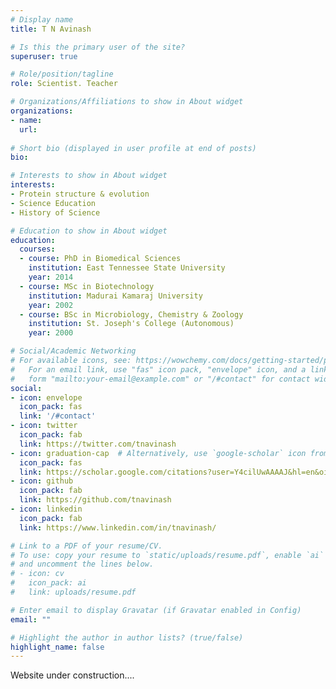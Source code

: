 ```yaml
---
# Display name
title: T N Avinash

# Is this the primary user of the site?
superuser: true

# Role/position/tagline
role: Scientist. Teacher

# Organizations/Affiliations to show in About widget
organizations:
- name: 
  url: 
  
# Short bio (displayed in user profile at end of posts)
bio: 

# Interests to show in About widget
interests:
- Protein structure & evolution
- Science Education
- History of Science

# Education to show in About widget
education:
  courses:
  - course: PhD in Biomedical Sciences
    institution: East Tennessee State University
    year: 2014
  - course: MSc in Biotechnology
    institution: Madurai Kamaraj University
    year: 2002
  - course: BSc in Microbiology, Chemistry & Zoology
    institution: St. Joseph's College (Autonomous)
    year: 2000

# Social/Academic Networking
# For available icons, see: https://wowchemy.com/docs/getting-started/page-builder/#icons
#   For an email link, use "fas" icon pack, "envelope" icon, and a link in the
#   form "mailto:your-email@example.com" or "/#contact" for contact widget.
social:
- icon: envelope
  icon_pack: fas
  link: '/#contact'
- icon: twitter
  icon_pack: fab
  link: https://twitter.com/tnavinash
- icon: graduation-cap  # Alternatively, use `google-scholar` icon from `ai` icon pack
  icon_pack: fas
  link: https://scholar.google.com/citations?user=Y4cilUwAAAAJ&hl=en&oi=ao
- icon: github
  icon_pack: fab
  link: https://github.com/tnavinash
- icon: linkedin
  icon_pack: fab
  link: https://www.linkedin.com/in/tnavinash/

# Link to a PDF of your resume/CV.
# To use: copy your resume to `static/uploads/resume.pdf`, enable `ai` icons in `params.toml`, 
# and uncomment the lines below.
# - icon: cv
#   icon_pack: ai
#   link: uploads/resume.pdf

# Enter email to display Gravatar (if Gravatar enabled in Config)
email: ""

# Highlight the author in author lists? (true/false)
highlight_name: false
---
```


Website under construction....